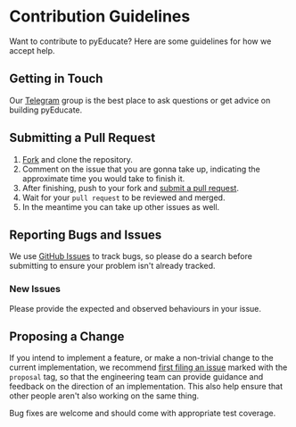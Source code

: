 # Contribution Guidelines

Want to contribute to pyEducate? Here are some guidelines for how we accept help.

## Getting in Touch

Our [Telegram](https://t.me/joinchat/) group is the best place to ask questions or get advice on building pyEducate.

## Submitting a Pull Request

1. [Fork](https://github.com/AnjaneyaTripathi/pyEducate/fork) and clone the repository.
1. Comment on the issue that you are gonna take up, indicating the approximate time you would take to finish it.
1. After finishing, push to your fork and [submit a pull request](https://github.com/AnjaneyaTripathi/pyEducate/compare).
1. Wait for your `pull request` to be reviewed and merged.
1. In the meantime you can take up other issues as well.

## Reporting Bugs and Issues

 We use [GitHub Issues](https://github.com/AnjaneyaTripathi/pyEducate/issues) to track bugs, so please do a search before submitting to ensure your problem isn't already tracked.

### New Issues

Please provide the expected and observed behaviours in your issue.

## Proposing a Change

If you intend to implement a feature, or make a non-trivial change to the current implementation, we recommend [first filing an issue](https://github.com/AnjaneyaTripathi/pyEducate/issues/new) marked with the `proposal` tag, so that the engineering team can provide guidance and feedback on the direction of an implementation.  This also help ensure that other people aren't also working on the same thing.

Bug fixes are welcome and should come with appropriate test coverage.
